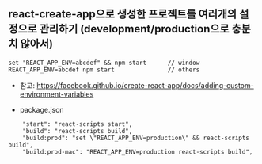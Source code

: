 ## react-create-app으로 생성한 프로젝트를 여러개의 설정으로 관리하기 (development/production으로 충분치 않아서)

```
set "REACT_APP_ENV=abcdef" && npm start      // window
REACT_APP_ENV=abcdef npm start               // others

```
* 참고: https://facebook.github.io/create-react-app/docs/adding-custom-environment-variables

* package.json
```
    "start": "react-scripts start",
    "build": "react-scripts build",
    "build:prod": "set \"REACT_APP_ENV=production\" && react-scripts build",
    "build:prod-mac": "REACT_APP_ENV=production react-scripts build",
```
